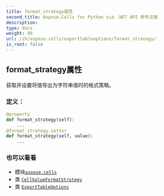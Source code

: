 ```yaml
---
title: format_strategy属性
second_title: Aspose.Cells for Python via .NET API 参考文献
description:
type: docs
weight: 90
url: /zh/aspose.cells/exporttableoptions/format_strategy/
is_root: false
---
```

## format_strategy属性

获取并设置将值导出为字符串值时的格式策略。
### 定义：
```python
@property
def format_strategy(self):
    ...
@format_strategy.setter
def format_strategy(self, value):
    ...
```

### 也可以看看
* 模块[`aspose.cells`](../../)
* 类 [`CellValueFormatStrategy`](/cells/python-net/zh/aspose.cells/cellvalueformatstrategy)
* 类 [`ExportTableOptions`](/cells/python-net/zh/aspose.cells/exporttableoptions)

